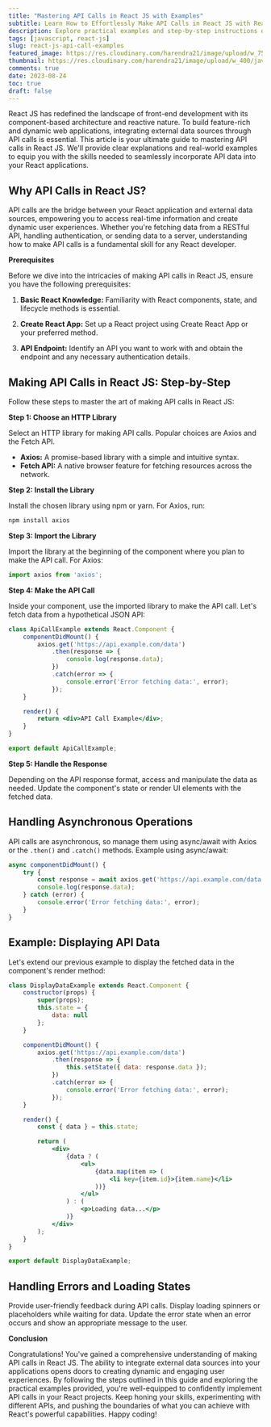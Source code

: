 ```yaml
---
title: "Mastering API Calls in React JS with Examples"
subtitle: Learn How to Effortlessly Make API Calls in React JS with Real-World Examples
description: Explore practical examples and step-by-step instructions on performing React JS API calls for dynamic web applications. Unlock the potential of API integration in your React projects.
tags: [javascript, react-js]
slug: react-js-api-call-examples
featured_image: https://res.cloudinary.com/harendra21/image/upload/w_750/javascriptwithexample/API_Calls_in_React_JS_ihihco.png
thumbnail: https://res.cloudinary.com/harendra21/image/upload/w_400/javascriptwithexample/API_Calls_in_React_JS_ihihco.png
comments: true
date: 2023-08-24
toc: true
draft: false
---
```


React JS has redefined the landscape of front-end development with its component-based architecture and reactive nature. To build feature-rich and dynamic web applications, integrating external data sources through API calls is essential. This article is your ultimate guide to mastering API calls in React JS. We'll provide clear explanations and real-world examples to equip you with the skills needed to seamlessly incorporate API data into your React applications.

## Why API Calls in React JS?

API calls are the bridge between your React application and external data sources, empowering you to access real-time information and create dynamic user experiences. Whether you're fetching data from a RESTful API, handling authentication, or sending data to a server, understanding how to make API calls is a fundamental skill for any React developer.

**Prerequisites**

Before we dive into the intricacies of making API calls in React JS, ensure you have the following prerequisites:

1. **Basic React Knowledge:** Familiarity with React components, state, and lifecycle methods is essential.

2. **Create React App:** Set up a React project using Create React App or your preferred method.

3. **API Endpoint:** Identify an API you want to work with and obtain the endpoint and any necessary authentication details.

## Making API Calls in React JS: Step-by-Step

Follow these steps to master the art of making API calls in React JS:

**Step 1: Choose an HTTP Library**

Select an HTTP library for making API calls. Popular choices are Axios and the Fetch API.

- **Axios:** A promise-based library with a simple and intuitive syntax.
- **Fetch API:** A native browser feature for fetching resources across the network.

**Step 2: Install the Library**

Install the chosen library using npm or yarn. For Axios, run:
```bash
npm install axios
```

**Step 3: Import the Library**

Import the library at the beginning of the component where you plan to make the API call. For Axios:
```jsx
import axios from 'axios';
```

**Step 4: Make the API Call**

Inside your component, use the imported library to make the API call. Let's fetch data from a hypothetical JSON API:
```jsx
class ApiCallExample extends React.Component {
    componentDidMount() {
        axios.get('https://api.example.com/data')
            .then(response => {
                console.log(response.data);
            })
            .catch(error => {
                console.error('Error fetching data:', error);
            });
    }

    render() {
        return <div>API Call Example</div>;
    }
}

export default ApiCallExample;
```

**Step 5: Handle the Response**

Depending on the API response format, access and manipulate the data as needed. Update the component's state or render UI elements with the fetched data.

## Handling Asynchronous Operations

API calls are asynchronous, so manage them using async/await with Axios or the `.then()` and `.catch()` methods. Example using async/await:
```jsx
async componentDidMount() {
    try {
        const response = await axios.get('https://api.example.com/data');
        console.log(response.data);
    } catch (error) {
        console.error('Error fetching data:', error);
    }
}
```

## Example: Displaying API Data

Let's extend our previous example to display the fetched data in the component's render method:

```jsx
class DisplayDataExample extends React.Component {
    constructor(props) {
        super(props);
        this.state = {
            data: null
        };
    }

    componentDidMount() {
        axios.get('https://api.example.com/data')
            .then(response => {
                this.setState({ data: response.data });
            })
            .catch(error => {
                console.error('Error fetching data:', error);
            });
    }

    render() {
        const { data } = this.state;

        return (
            <div>
                {data ? (
                    <ul>
                        {data.map(item => (
                            <li key={item.id}>{item.name}</li>
                        ))}
                    </ul>
                ) : (
                    <p>Loading data...</p>
                )}
            </div>
        );
    }
}

export default DisplayDataExample;
```

## Handling Errors and Loading States

Provide user-friendly feedback during API calls. Display loading spinners or placeholders while waiting for data. Update the error state when an error occurs and show an appropriate message to the user.

**Conclusion**

Congratulations! You've gained a comprehensive understanding of making API calls in React JS. The ability to integrate external data sources into your applications opens doors to creating dynamic and engaging user experiences. By following the steps outlined in this guide and exploring the practical examples provided, you're well-equipped to confidently implement API calls in your React projects. Keep honing your skills, experimenting with different APIs, and pushing the boundaries of what you can achieve with React's powerful capabilities. Happy coding!